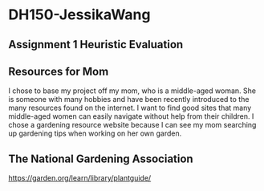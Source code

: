 # DH150-JessikaWang
## Assignment 1 Heuristic Evaluation

## Resources for Mom
I chose to base my project off my mom, who is a middle-aged woman. She is someone with many hobbies and have been recently introduced to the many resources found on the internet. I want to find good sites that many middle-aged women can easily navigate without help from their children. I chose a gardening resource website because I can see my mom searching up gardening tips when working on her own garden. 


## The National Gardening Association
https://garden.org/learn/library/plantguide/
